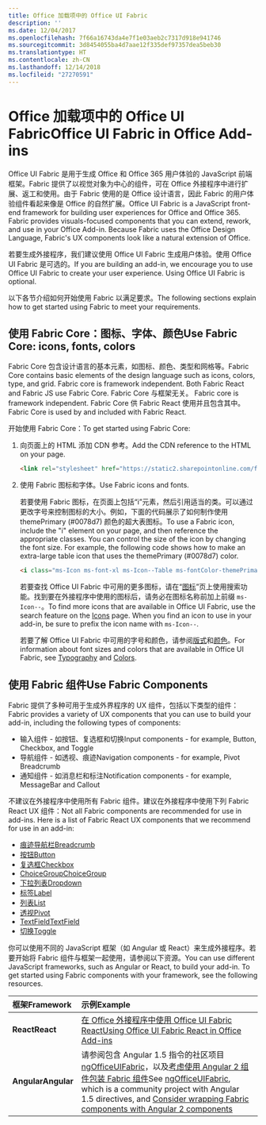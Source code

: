 ```yaml
---
title: Office 加载项中的 Office UI Fabric 
description: ''
ms.date: 12/04/2017
ms.openlocfilehash: 7f66a16743da4e7f1e03aeb2c7317d918e941746
ms.sourcegitcommit: 3d8454055ba4d7aae12f335def97357dea5beb30
ms.translationtype: HT
ms.contentlocale: zh-CN
ms.lasthandoff: 12/14/2018
ms.locfileid: "27270591"
---
```

# <a name="office-ui-fabric-in-office-add-ins"></a><span data-ttu-id="cac83-102">Office 加载项中的 Office UI Fabric</span><span class="sxs-lookup"><span data-stu-id="cac83-102">Office UI Fabric in Office Add-ins</span></span> 

<span data-ttu-id="cac83-p101">Office UI Fabric 是用于生成 Office 和 Office 365 用户体验的 JavaScript 前端框架。Fabric 提供了以视觉对象为中心的组件，可在 Office 外接程序中进行扩展、返工和使用。由于 Fabric 使用的是 Office 设计语言，因此 Fabric 的用户体验组件看起来像是 Office 的自然扩展。</span><span class="sxs-lookup"><span data-stu-id="cac83-p101">Office UI Fabric is a JavaScript front-end framework for building user experiences for Office and Office 365. Fabric provides visuals-focused components that you can extend, rework, and use in your Office Add-in. Because Fabric uses the Office Design Language, Fabric's UX components look like a natural extension of Office.</span></span> 

<span data-ttu-id="cac83-p102">若要生成外接程序，我们建议使用 Office UI Fabric 生成用户体验。使用 Office UI Fabric 是可选的。</span><span class="sxs-lookup"><span data-stu-id="cac83-p102">If you are building an add-in, we encourage you to use Office UI Fabric to create your user experience. Using Office UI Fabric is optional.</span></span>

<span data-ttu-id="cac83-108">以下各节介绍如何开始使用 Fabric 以满足要求。</span><span class="sxs-lookup"><span data-stu-id="cac83-108">The following sections explain how to get started using Fabric to meet your requirements.</span></span> 

## <a name="use-fabric-core-icons-fonts-colors"></a><span data-ttu-id="cac83-109">使用 Fabric Core：图标、字体、颜色</span><span class="sxs-lookup"><span data-stu-id="cac83-109">Use Fabric Core: icons, fonts, colors</span></span>
<span data-ttu-id="cac83-110">Fabric Core 包含设计语言的基本元素，如图标、颜色、类型和网格等。</span><span class="sxs-lookup"><span data-stu-id="cac83-110">Fabric Core contains basic elements of the design language such as icons, colors, type, and grid. Fabric core is framework independent. Both Fabric React and Fabric JS use Fabric Core.</span></span><span data-ttu-id="cac83-111"> Fabric Core 与框架无关。</span><span class="sxs-lookup"><span data-stu-id="cac83-111"> Fabric core is framework independent.</span></span> <span data-ttu-id="cac83-112">Fabric Core 供 Fabric React 使用并且包含其中。</span><span class="sxs-lookup"><span data-stu-id="cac83-112">Fabric Core is used by and included with Fabric React.</span></span>

<span data-ttu-id="cac83-113">开始使用 Fabric Core：</span><span class="sxs-lookup"><span data-stu-id="cac83-113">To get started using Fabric Core:</span></span>

1. <span data-ttu-id="cac83-114">向页面上的 HTML 添加 CDN 参考。</span><span class="sxs-lookup"><span data-stu-id="cac83-114">Add the CDN reference to the HTML on your page.</span></span>  

    ```html
    <link rel="stylesheet" href="https://static2.sharepointonline.com/files/fabric/office-ui-fabric-core/9.6.1/css/fabric.min.css">
    ```   
    
2. <span data-ttu-id="cac83-115">使用 Fabric 图标和字体。</span><span class="sxs-lookup"><span data-stu-id="cac83-115">Use Fabric icons and fonts.</span></span> 

    <span data-ttu-id="cac83-p104">若要使用 Fabric 图标，在页面上包括“i”元素，然后引用适当的类。可以通过更改字号来控制图标的大小。例如，下面的代码展示了如何制作使用 themePrimary (#0078d7) 颜色的超大表图标。</span><span class="sxs-lookup"><span data-stu-id="cac83-p104">To use a Fabric icon, include the "i" element on your page, and then reference the appropriate classes. You can control the size of the icon by changing the font size. For example, the following code shows how to make an extra-large table icon that uses the themePrimary (#0078d7) color.</span></span> 
   
    ```html
    <i class="ms-Icon ms-font-xl ms-Icon--Table ms-fontColor-themePrimary"></i>
    ```

    <span data-ttu-id="cac83-p105">若要查找 Office UI Fabric 中可用的更多图标，请在“[图标](https://developer.microsoft.com/fabric#/styles/icons)”页上使用搜索功能。找到要在外接程序中使用的图标后，请务必在图标名称前加上前缀 `ms-Icon--`。</span><span class="sxs-lookup"><span data-stu-id="cac83-p105">To find more icons that are available in Office UI Fabric, use the search feature on the [Icons](https://developer.microsoft.com/fabric#/styles/icons) page. When you find an icon to use in your add-in, be sure to prefix the icon name with `ms-Icon--`.</span></span> 

    <span data-ttu-id="cac83-121">若要了解 Office UI Fabric 中可用的字号和颜色，请参阅[版式](https://developer.microsoft.com/fabric#/styles/typography)和[颜色](https://developer.microsoft.com/fabric#/styles/colors)。</span><span class="sxs-lookup"><span data-stu-id="cac83-121">For information about font sizes and colors that are available in Office UI Fabric, see [Typography](https://developer.microsoft.com/fabric#/styles/typography) and [Colors](https://developer.microsoft.com/fabric#/styles/colors).</span></span>
 
## <a name="use-fabric-components"></a><span data-ttu-id="cac83-122">使用 Fabric 组件</span><span class="sxs-lookup"><span data-stu-id="cac83-122">Use Fabric Components</span></span> 
<span data-ttu-id="cac83-123">Fabric 提供了多种可用于生成外界程序的 UX 组件，包括以下类型的组件：</span><span class="sxs-lookup"><span data-stu-id="cac83-123">Fabric provides a variety of UX components that you can use to build your add-in, including the following types of components:</span></span>

- <span data-ttu-id="cac83-124">输入组件 - 如按钮、复选框和切换</span><span class="sxs-lookup"><span data-stu-id="cac83-124">Input components - for example, Button, Checkbox, and Toggle</span></span>
- <span data-ttu-id="cac83-125">导航组件 - 如透视、痕迹</span><span class="sxs-lookup"><span data-stu-id="cac83-125">Navigation components - for example, Pivot Breadcrumb</span></span>
- <span data-ttu-id="cac83-126">通知组件 - 如消息栏和标注</span><span class="sxs-lookup"><span data-stu-id="cac83-126">Notification components - for example, MessageBar and Callout</span></span>  

<span data-ttu-id="cac83-127">不建议在外接程序中使用所有 Fabric 组件。建议在外接程序中使用下列 Fabric React UX 组件：</span><span class="sxs-lookup"><span data-stu-id="cac83-127">Not all Fabric components are recommended for use in add-ins. Here is a list of Fabric React UX components that we recommend for use in an add-in:</span></span>

- [<span data-ttu-id="cac83-128">痕迹导航栏</span><span class="sxs-lookup"><span data-stu-id="cac83-128">Breadcrumb</span></span>](https://developer.microsoft.com/fabric#/components/breadcrumb)
- [<span data-ttu-id="cac83-129">按钮</span><span class="sxs-lookup"><span data-stu-id="cac83-129">Button</span></span>](https://developer.microsoft.com/fabric#/components/button)
- [<span data-ttu-id="cac83-130">复选框</span><span class="sxs-lookup"><span data-stu-id="cac83-130">Checkbox</span></span>](https://developer.microsoft.com/fabric#/components/checkbox)
- [<span data-ttu-id="cac83-131">ChoiceGroup</span><span class="sxs-lookup"><span data-stu-id="cac83-131">ChoiceGroup</span></span>](https://developer.microsoft.com/fabric#/components/choicegroup)
- [<span data-ttu-id="cac83-132">下拉列表</span><span class="sxs-lookup"><span data-stu-id="cac83-132">Dropdown</span></span>](https://developer.microsoft.com/fabric#/components/dropdown)
- [<span data-ttu-id="cac83-133">标签</span><span class="sxs-lookup"><span data-stu-id="cac83-133">Label</span></span>](https://developer.microsoft.com/fabric#/components/label)
- [<span data-ttu-id="cac83-134">列表</span><span class="sxs-lookup"><span data-stu-id="cac83-134">List</span></span>](https://developer.microsoft.com/fabric#/components/list)
- [<span data-ttu-id="cac83-135">透视</span><span class="sxs-lookup"><span data-stu-id="cac83-135">Pivot</span></span>](https://developer.microsoft.com/fabric#/components/pivot)
- [<span data-ttu-id="cac83-136">TextField</span><span class="sxs-lookup"><span data-stu-id="cac83-136">TextField</span></span>](https://developer.microsoft.com/fabric#/components/textfield)
- [<span data-ttu-id="cac83-137">切换</span><span class="sxs-lookup"><span data-stu-id="cac83-137">Toggle</span></span>](https://developer.microsoft.com/fabric#/components/toggle)

<span data-ttu-id="cac83-p106">你可以使用不同的 JavaScript 框架（如 Angular 或 React）来生成外接程序。若要开始将 Fabric 组件与框架一起使用，请参阅以下资源。</span><span class="sxs-lookup"><span data-stu-id="cac83-p106">You can use different JavaScript frameworks, such as Angular or React, to build your add-in. To get started using Fabric components with your framework, see the following resources.</span></span>

|<span data-ttu-id="cac83-140">**框架**</span><span class="sxs-lookup"><span data-stu-id="cac83-140">**Framework**</span></span>|<span data-ttu-id="cac83-141">**示例**</span><span class="sxs-lookup"><span data-stu-id="cac83-141">**Example**</span></span>|
|:------------|:----------|
|<span data-ttu-id="cac83-142">**React**</span><span class="sxs-lookup"><span data-stu-id="cac83-142">**React**</span></span>|[<span data-ttu-id="cac83-143">在 Office 外接程序中使用 Office UI Fabric React</span><span class="sxs-lookup"><span data-stu-id="cac83-143">Using Office UI Fabric React in Office Add-ins</span></span>](using-office-ui-fabric-react.md )|
|<span data-ttu-id="cac83-144">**Angular**</span><span class="sxs-lookup"><span data-stu-id="cac83-144">**Angular**</span></span>| <span data-ttu-id="cac83-145">请参阅包含 Angular 1.5 指令的社区项目 [ngOfficeUIFabric](http://ngofficeuifabric.com/)，以及[考虑使用 Angular 2 组件包装 Fabric 组件](../develop/add-ins-with-angular2.md#consider-wrapping-fabric-components-with-angular-components)</span><span class="sxs-lookup"><span data-stu-id="cac83-145">See [ngOfficeUIFabric](http://ngofficeuifabric.com/), which is a community project with Angular 1.5 directives, and [Consider wrapping Fabric components with Angular 2 components](../develop/add-ins-with-angular2.md#consider-wrapping-fabric-components-with-angular-components)</span></span>|
